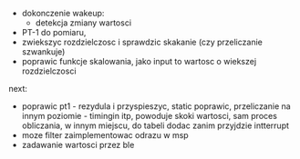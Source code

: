 - dokonczenie wakeup:
	- detekcja zmiany wartosci
- PT-1 do pomiaru,
- zwiekszyc rozdzielczosc i sprawdzic skakanie (czy przeliczanie szwankuje)
- poprawic funkcje skalowania, jako input to wartosc o wiekszej rozdzielczosci

next:
- poprawic pt1 - rezydula i przyspieszyc, static poprawic, przeliczanie na innym poziomie - timingin itp, powoduje skoki wartosci, sam proces obliczania, w innym miejscu, do tabeli dodac zanim przyjdzie intterrupt
- moze filter zaimplementowac odrazu w msp
- zadawanie wartosci przez ble